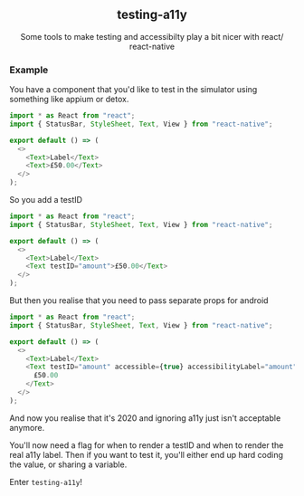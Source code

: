 <h2 align="center">testing-a11y</h2>

<p align="center">
Some tools to make testing and accessibilty play a bit nicer with react/ react-native
</p>

### Example

You have a component that you'd like to test in the simulator using something like appium or detox.

```typescript
import * as React from "react";
import { StatusBar, StyleSheet, Text, View } from "react-native";

export default () => (
  <>
    <Text>Label</Text>
    <Text>£50.00</Text>
  </>
);
```

So you add a testID

```typescript
import * as React from "react";
import { StatusBar, StyleSheet, Text, View } from "react-native";

export default () => (
  <>
    <Text>Label</Text>
    <Text testID="amount">£50.00</Text>
  </>
);
```

But then you realise that you need to pass separate props for android

```typescript
import * as React from "react";
import { StatusBar, StyleSheet, Text, View } from "react-native";

export default () => (
  <>
    <Text>Label</Text>
    <Text testID="amount" accessible={true} accessibilityLabel="amount">
      £50.00
    </Text>
  </>
);
```

And now you realise that it's 2020 and ignoring a11y just isn't acceptable anymore.

You'll now need a flag for when to render a testID and when to render the real a11y label. Then if you want to test it, you'll either end up hard coding the value, or sharing a variable.

Enter `testing-a11y`!
